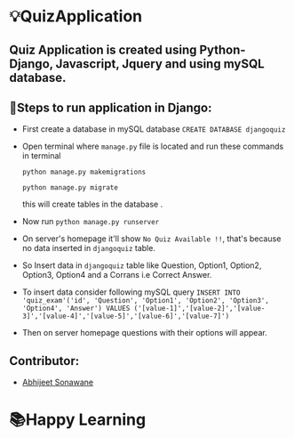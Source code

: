 # 💡QuizApplication
## Quiz Application is created using Python-Django, Javascript, Jquery and using mySQL database. 

## 🔨Steps to run application in Django:
- First create a database in mySQL database `CREATE DATABASE djangoquiz` 

- Open terminal where `manage.py` file is located and run these commands in terminal

  `python manage.py makemigrations`

  `python manage.py migrate` 

  this will create tables in the database .


- Now run `python manage.py runserver`

- On server's homepage it'll show `No Quiz Available !!`, that's because no data inserted in `djangoquiz` table.

- So Insert data in `djangoquiz` table like Question, Option1, Option2, Option3, Option4 and a Corrans i.e Correct Answer.
- To insert data consider following mySQL query ` INSERT INTO 'quiz_exam'('id', 'Question', 'Option1', 'Option2', 'Option3', 'Option4', 'Answer') VALUES ('[value-1]','[value-2]','[value-3]','[value-4]','[value-5]','[value-6]','[value-7]') `

- Then on server homepage questions with their options will appear.

## Contributor:
  - [Abhijeet Sonawane](https://github.com/jacktherock)

# 📚Happy Learning
